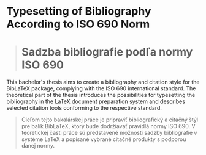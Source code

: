 # Typesetting of Bibliography According to ISO 690 Norm
> # Sadzba bibliografie podľa normy ISO 690

This bachelor's thesis aims to create a bibliography and citation style for the BibLaTeX package, complying with the ISO 690 international standard. The theoretical part of the thesis introduces the possibilities for typesetting the bibliography in the LaTeX document preparation system and describes selected citation tools conforming to the respective standard.

> Cieľom tejto bakalárskej práce je pripraviť bibliografický a citačný štýl pre balík BibLaTeX, ktorý bude dodržiavať pravidlá normy ISO 690. V teoretickej časti práce sú predstavené možnosti sadzby bibliografie v systéme LaTeX a popísané vybrané citačné produkty s podporou danej normy.
